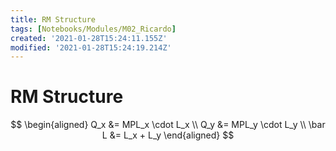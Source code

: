 ```yaml
---
title: RM Structure
tags: [Notebooks/Modules/M02_Ricardo]
created: '2021-01-28T15:24:11.155Z'
modified: '2021-01-28T15:24:19.214Z'
---
```


# RM Structure

$$
\begin{aligned}
Q_x &= MPL_x \cdot L_x  \\
Q_y &= MPL_y \cdot L_y   \\
\bar L &= L_x + L_y 
\end{aligned}
$$

